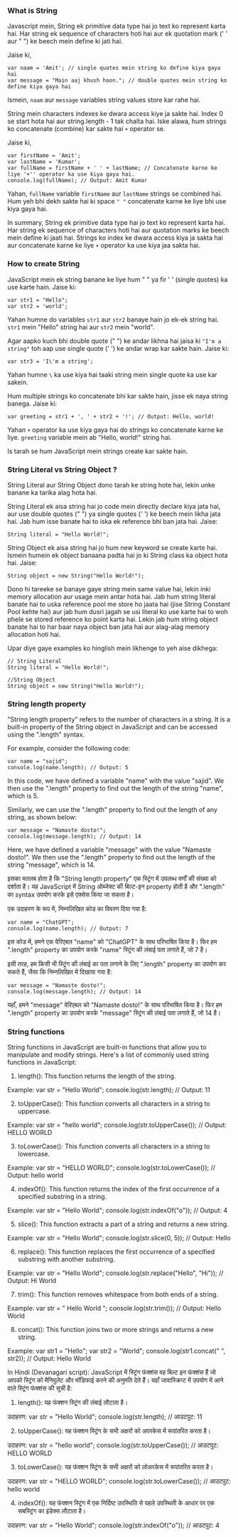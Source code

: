 ### What is String

Javascript mein, String ek primitive data type hai jo text ko represent karta hai. Har string ek sequence of characters hoti hai aur ek quotation mark (' ' aur " ") ke beech mein define ki jati hai.

Jaise ki,

```
var naam = 'Amit'; // single quotes mein string ko define kiya gaya hai
var message = "Main aaj khush hoon."; // double quotes mein string ko define kiya gaya hai
```

Ismein, `naam` aur `message` variables string values store kar rahe hai.

String mein characters indexes ke dwara access kiye ja sakte hai. Index 0 se start hota hai aur string.length - 1 tak chalta hai. Iske alawa, hum strings ko concatenate (combine) kar sakte hai `+` operator se.

Jaise ki,

```
var firstName = 'Amit';
var lastName = 'Kumar';
var fullName = firstName + ' ' + lastName; // Concatenate karne ke liye '+'' operator ka use kiya gaya hai.
console.log(fullName); // Output: Amit Kumar
```

Yahan, `fullName` variable `firstName` aur `lastName` strings se combined hai. Hum yeh bhi dekh sakte hai ki space `" "` concatenate karne ke liye bhi use kiya gaya hai.

In summary, String ek primitive data type hai jo text ko represent karta hai. Har string ek sequence of characters hoti hai aur quotation marks ke beech mein define ki jaati hai. Strings ko index ke dwara access kiya ja sakta hai aur concatenate karne ke liye `+` operator ka use kiya jaa sakta hai.

### How to create String

JavaScript mein ek string banane ke liye hum " " ya fir ' ' (single quotes) ka use karte hain. Jaise ki:

```
var str1 = "Hello";
var str2 = 'world';
```

Yahan humne do variables `str1` aur `str2` banaye hain jo ek-ek string hai. `str1` mein "Hello" string hai aur `str2` mein "world".

Agar aapko kuch bhi double quote (" ") ke andar likhna hai jaisa ki `"I'm a string"` toh aap use single quote (' ') ke andar wrap kar sakte hain. Jaise ki:

```
var str3 = 'I\'m a string';
```

Yahan humne `\` ka use kiya hai taaki string mein single quote ka use kar sakein.

Hum multiple strings ko concatenate bhi kar sakte hain, jisse ek naya string banega. Jaise ki:

```
var greeting = str1 + ', ' + str2 + '!'; // Output: Hello, world!
```

Yahan `+` operator ka use kiya gaya hai do strings ko concatenate karne ke liye. `greeting` variable mein ab "Hello, world!" string hai.

Is tarah se hum JavaScript mein strings create kar sakte hain.

### String Literal vs String Object ?

String Literal aur String Object dono tarah ke string hote hai, lekin unke banane ka tarika alag hota hai.

String Literal ek aisa string hai jo code mein directly declare kiya jata hai, aur use double quotes (" ") ya single quotes (' ') ke beech mein likha jata hai. Jab hum isse banate hai to iska ek reference bhi ban jata hai. Jaise:

```
String literal = "Hello World!";
```

String Object ek aisa string hai jo hum new keyword se create karte hai. Ismein humein ek object banaana padta hai jo ki String class ka object hota hai. Jaise:

```
String object = new String("Hello World!");
```

Dono hi tareeke se banaye gaye string mein same value hai, lekin inki memory allocation aur usage mein antar hota hai. Jab hum string literal banate hai to uska reference pool me store ho jaata hai (jise String Constant Pool kehte hai) aur jab hum dusri jagah se usi literal ko use karte hai to woh phele se stored reference ko point karta hai. Lekin jab hum string object banate hai to har baar naya object ban jata hai aur alag-alag memory allocation hoti hai.

Upar diye gaye examples ko hinglish mein likhenge to yeh aise dikhega:

```
// String Literal
String literal = "Hello World!";

//String Object
String object = new String("Hello World!");
```

### String length property

"String length property" refers to the number of characters in a string. It is a built-in property of the String object in JavaScript and can be accessed using the ".length" syntax.

For example, consider the following code:

```
var name = "sajid";
console.log(name.length); // Output: 5
```

In this code, we have defined a variable "name" with the value "sajid". We then use the ".length" property to find out the length of the string "name", which is 5.

Similarly, we can use the ".length" property to find out the length of any string, as shown below:

```
var message = "Namaste dosto!";
console.log(message.length); // Output: 14
```

Here, we have defined a variable "message" with the value "Namaste dosto!". We then use the ".length" property to find out the length of the string "message", which is 14.

इसका मतलब होता है कि "String length property" एक स्ट्रिंग में उपलब्ध वर्णों की संख्या को दर्शाता है। यह JavaScript में String ऑब्जेक्ट की बिल्ट-इन property होती है और ".length" का syntax उपयोग करके इसे एक्सेस किया जा सकता है।

एक उदाहरण के रूप में, निम्नलिखित कोड का विवरण दिया गया है:

```
var name = "ChatGPT";
console.log(name.length); // Output: 7
```

इस कोड में, हमने एक वेरिएबल "name" को "ChatGPT" के साथ परिभाषित किया है। फिर हम ".length" property का उपयोग करके "name" स्ट्रिंग की लंबाई पता लगाते हैं, जो 7 है।

इसी तरह, हम किसी भी स्ट्रिंग की लंबाई का पता लगाने के लिए ".length" property का उपयोग कर सकते हैं, जैसा कि निम्नलिखित में दिखाया गया है:

```
var message = "Namaste dosto!";
console.log(message.length); // Output: 14
```

यहाँ, हमने "message" वेरिएबल को "Namaste dosto!" के साथ परिभाषित किया है। फिर हम ".length" property का उपयोग करके "message" स्ट्रिंग की लंबाई पता लगाते हैं, जो 14 है।

### String functions

String functions in JavaScript are built-in functions that allow you to manipulate and modify strings. Here's a list of commonly used string functions in JavaScript:

1. length(): This function returns the length of the string.

Example:
var str = "Hello World";
console.log(str.length); // Output: 11

2. toUpperCase(): This function converts all characters in a string to uppercase.

Example:
var str = "hello world";
console.log(str.toUpperCase()); // Output: HELLO WORLD

3. toLowerCase(): This function converts all characters in a string to lowercase.

Example:
var str = "HELLO WORLD";
console.log(str.toLowerCase()); // Output: hello world

4. indexOf(): This function returns the index of the first occurrence of a specified substring in a string.

Example:
var str = "Hello World";
console.log(str.indexOf("o")); // Output: 4

5. slice(): This function extracts a part of a string and returns a new string.

Example:
var str = "Hello World";
console.log(str.slice(0, 5)); // Output: Hello

6. replace(): This function replaces the first occurrence of a specified substring with another substring.

Example:
var str = "Hello World";
console.log(str.replace("Hello", "Hi")); // Output: Hi World

7. trim(): This function removes whitespace from both ends of a string.

Example:
var str = " Hello World ";
console.log(str.trim()); // Output: Hello World

8. concat(): This function joins two or more strings and returns a new string.

Example:
var str1 = "Hello";
var str2 = "World";
console.log(str1.concat(" ", str2)); // Output: Hello World

In Hindi (Devanagari script):
JavaScript में स्ट्रिंग फंक्शंस वह बिल्ट इन फंक्शंस हैं जो आपको स्ट्रिंग को मैनिपुलेट और मॉडिफाई करने की अनुमति देते हैं। यहाँ जावास्क्रिप्ट में उपयोग में आने वाले स्ट्रिंग फंक्शंस की सूची है:

1. length(): यह फंक्शन स्ट्रिंग की लंबाई लौटाता है।

उदाहरण:
var str = "Hello World";
console.log(str.length); // आउटपुट: 11

2. toUpperCase(): यह फंक्शन स्ट्रिंग के सभी अक्षरों को अपरकेस में रूपांतरित करता है।

उदाहरण:
var str = "hello world";
console.log(str.toUpperCase()); // आउटपुट: HELLO WORLD

3. toLowerCase(): यह फंक्शन स्ट्रिंग के सभी अक्षरों को लोअरकेस में रूपांतरित करता है।

उदाहरण:
var str = "HELLO WORLD";
console.log(str.toLowerCase()); // आउटपुट: hello world

4. indexOf(): यह फंक्शन स्ट्रिंग में एक निर्दिष्ट उपस्थिति से पहले उपस्थिती के आधार पर एक सबस्ट्रिंग का इंडेक्स लौटाता है।

उदाहरण:
var str = "Hello World";
console.log(str.indexOf("o")); // आउटपुट: 4
